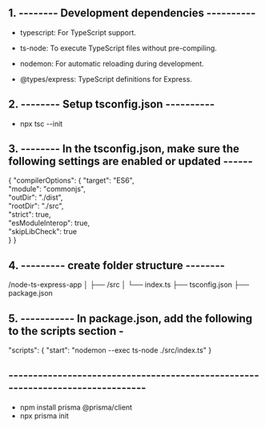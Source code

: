 ## 1. -------- Development dependencies ----------

-   typescript: For TypeScript support.

-   ts-node: To execute TypeScript files without pre-compiling.

-   nodemon: For automatic reloading during development.

-   @types/express: TypeScript definitions for Express.

## 2. -------- Setup tsconfig.json ----------

-   npx tsc --init

## 3. -------- In the tsconfig.json, make sure the following settings are enabled or updated ------

{
"compilerOptions": {
"target": "ES6",  
 "module": "commonjs",  
 "outDir": "./dist",  
 "rootDir": "./src",  
 "strict": true,  
 "esModuleInterop": true,  
 "skipLibCheck": true  
 }
}

## 4. --------- create folder structure --------

/node-ts-express-app
│
├── /src
│ └── index.ts
├── tsconfig.json
├── package.json

## 5. ----------- In package.json, add the following to the scripts section -

"scripts": {
"start": "nodemon --exec ts-node ./src/index.ts"
}

## -------------------------------------------------------------------------------

-   npm install prisma @prisma/client
-   npx prisma init
